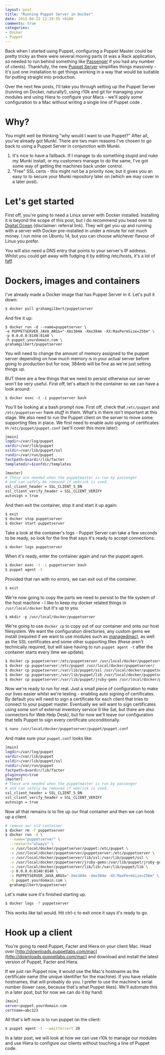 ```yaml
---
layout: post
title: "Running Puppet Server in Docker"
date: 2015-06-22 12:29:55 +0100
comments: true
categories:
- Docker
- Puppet
---
```

Back when I started using Puppet, configuring a Puppet Master could be pretty tricky as there were several moving parts (it was a Rack application, so needed to run behind something like [Passenger](https://www.phusionpassenger.com/) if you had any number of clients). Thankfully, the new [Puppet Server](https://github.com/puppetlabs/puppet-server) simplifies things massively - it's just one installation to get things working in a way that would be suitable for putting straight into production.

Over the next few posts, I'll take you through setting up the Puppet Server (running on Docker, naturally!), using r10k and git for managing your modules and using Hiera to configure your Macs - we'll apply some configuration to a Mac without writing a single line of Puppet code .

# Why?

You might well be thinking "why would I want to use Puppet?" After all, you've already got Munki. There are two main reasons I've chosen to go back to using a Puppet Server in conjunction with Munki.

1. It's nice to have a fallback. If I manage to do something stupid and nuke my Munki install, or my customers manage to do the same, I've got some way of getting the machines back under control.
2. "Free" SSL certs - this might not be a priority now, but it gives you an easy to to secure your Munki repository later on (which we may cover in a later post).<!--more-->

# Let's get started

First off, you're going to need a Linux server with Docker installed. Installing it is beyond the scope of this post, but I do recommend you head over to [Digital Ocean](http://www.digitalocean.com/?refcode=ce1e0f3880e1) (disclaimer: referral link). They will get you up and running with a server with Docker pre-installed in under a minute for not much money.  I run mine on Ubuntu 14, but you can choose whichever flavour of Linux you prefer.

You will also need a DNS entry that points to your server's IP address. Whilst you could get away with fudging it by editing /etc/hosts, it's a lot of [faff](http://www.oxforddictionaries.com/definition/english/faff).

# Dockers, images and containers

I've already made a Docker image that has Puppet Server in it. Let's pull it down:

``` bash
$ docker pull grahamgilbert/puppetserver
```

And fire it up:

```
$ docker run -d --name=puppetserver \
-e PUPPETSERVER_JAVA_ARGS="-Xms384m -Xmx384m -XX:MaxPermSize=256m" \
-p 0.0.0.0:8140:8140 \
-h puppet.yourdomain.com \
grahamgilbert/puppetserver
```

You will need to change the amount of memory assigned to the puppet server depending on how much memory is in your actual server before going to production but for now, 384mb will be fine as we're just setting things up.

BUT there are a few things that we need to persist otherwise our server won't be very useful. First off, let's attach to the container so we can have a look around:

```
$ docker exec -t -i puppetserver bash
```

You'll be looking at a bash prompt now. First off, check that ``/etc/puppet`` and ``/etc/puppetserver`` have *stuff* in them. What's in there isn't important at this stage. We also need to run the Puppet client on the server to move some supporting files in place. We first need to enable auto signing of certificates in ``/etc/puppet/puppet.conf`` (we'll cover this more later):

``` bash /etc/puppet/puppet.conf
[main]
logdir=/var/log/puppet
vardir=/var/lib/puppet
ssldir=/var/lib/puppet/ssl
rundir=/var/run/puppet
factpath=$vardir/lib/facter
templatedir=$confdir/templates

[master]
# These are needed when the puppetmaster is run by passenger
# and can safely be removed if webrick is used.
ssl_client_header = SSL_CLIENT_S_DN
ssl_client_verify_header = SSL_CLIENT_VERIFY
autosign = true
```

And then exit the container, stop it and start it up again:

``` bash
$ exit
$ docker stop puppetserver
$ docker start puppetserver
```

Take a look at the container's logs - Puppet Server can take a few seconds to be ready, so look for the line that says it's ready to accept connections:

``` bash
$ docker logs puppetserver
```

When it's ready, enter the container again and run the puppet agent.

``` bash
$ docker exec -t -i puppetserver bash
$ puppet agent -t
```

Provided that ran with no errors, we can exit out of the container.

``` bash
$ exit
```

We're now going to copy the parts we need to persist to the file system of the host machine - I like to keep my docker related things in ``/usr/local/docker`` but it's up to you.

```
$ mkdir -p /usr/local/docker/puppetserver
```

We're going to use ``docker cp`` to copy out of our container and onto our host filesystem. We want the configuration directories, any custom gems we install (required if we want to use modules such as [managedmac](https://github.com/dayglojesus/managedmac)), as well as the SSL certificates and some other supporting files (these aren't technically required, but will save having to run ``puppet agent -t`` after the container starts every time we update).

``` bash
$ docker cp puppetserver:/etc/puppetserver /usr/local/docker/puppetserver/
$ docker cp puppetserver:/etc/puppet /usr/local/docker/puppetserver/
$ docker cp puppetserver:/var/lib/puppet/ssl /usr/local/docker/puppetserver/lib/
$ docker cp puppetserver:/var/lib/puppet/lib /usr/local/docker/puppetserver/lib/
$ docker cp puppetserver:/var/lib/puppet/jruby-gems /usr/local/docker/puppetserver/
```

Now we're ready to run for real. Just a small piece of configuration to make our lives easier whilst we're testing - enabling auto signing of certificates. By default you will need to sign a certificate for each client that tries to connect to your puppet master. Eventually we will want to sign certificates using some sort of external inventory service (I like Sal, but there are also connectors for Web Help Desk), but for now we'll leave our configuration that tells Puppet to sign every certificate unconditionally.

``` bash
$ nano /usr/local/docker/puppetserver/puppet/puppet.conf
```

And make sure your ``puppet.conf`` looks like:

``` bash /usr/local/docker/puppetserver/puppet/puppet.conf
[main]
logdir=/var/log/puppet
vardir=/var/lib/puppet
ssldir=/var/lib/puppet/ssl
rundir=/var/run/puppet
factpath=$vardir/lib/facter
pluginsync=true
[master]
# These are needed when the puppetmaster is run by passenger
# and can safely be removed if webrick is used.
ssl_client_header = SSL_CLIENT_S_DN
ssl_client_verify_header = SSL_CLIENT_VERIFY
autosign = true
```

Now all that remains is to fire up our final container and then we can hook up a client.

``` bash
# remove our old container
$ docker rm -f puppetserver
$ docker run -d \
  --name="puppetserver" \
  --restart="always" \
  -v /usr/local/docker/puppetserver/puppet:/etc/puppet \
  -v /usr/local/docker/puppetserver/puppetserver:/etc/puppetserver \
  -v /usr/local/docker/puppetserver/lib/ssl:/var/lib/puppet/ssl \
  -v /usr/local/docker/puppetserver/jruby-gems:/var/lib/puppet/jruby-gems \
  -v /usr/local/docker/puppetserver/lib/lib:/var/lib/puppet/lib \
  -p 0.0.0.0:8140:8140 \
  -e PUPPETSERVER_JAVA_ARGS="-Xms384m -Xmx384m -XX:MaxPermSize=256m" \
  -h puppet.yourdomain.com \
  grahamgilbert/puppetserver
```

Let's make sure it's finished starting up.

``` bash
$ docker logs -f puppetserver
```

This works like tail would. Hit ctrl-c to exit once it says it's ready to go.

# Hook up a client

You're going to need Puppet, Facter and Hiera on your client Mac. Head over [http://downloads.puppetlabs.com/mac](http://downloads.puppetlabs.com/mac) and download and install the latest version of Puppet, Facter and Hiera.

If we just ran Puppet now, it would use the Mac's hostname as the certificate name (the unique identifier for the machine). If you have reliable hostnames, that will probably do you. I prefer to use the machine's serial number (lower case, because that's what Puppet likes). We'll automate this in a later post, but for now we can do it by hand:

``` bash /etc/puppet/puppet.conf
[main]
server=puppet.yourdomain.com
certname=abc123
```

All that's left now is to run puppet on the client:

``` bash
$ puppet agent -t --waitforcert 20
```

In a later post, we will look at how we can use r10k to manage our modules and use Hiera to configure our clients without touching a line of Puppet code.
